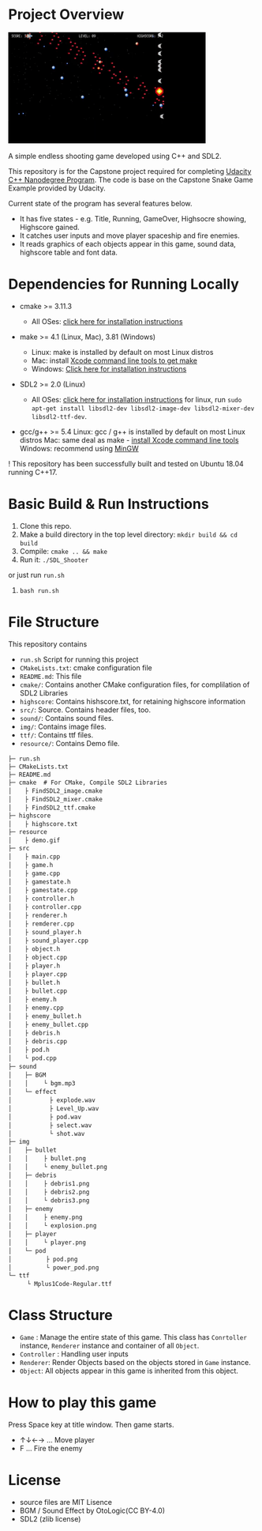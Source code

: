
# Project Overview
<img src="resource/demo.gif" width="400">

A simple endless shooting game developed using C++ and SDL2.

This repository is for the Capstone project required for completing [Udacity C++ Nanodegree Program](https://www.udacity.com/course/c-plus-plus-nanodegree--nd213). The code is base on the Capstone Snake Game Example provided by Udacity.

Current state of the program has several features below.

- It has five states - e.g. Title, Running, GameOver, Highsocre showing, Highscore gained.
- It catches user inputs and move player spaceship and fire enemies.
- It reads graphics of each objects appear in this game, sound data, highscore table and font data.

# Dependencies for Running Locally 

- cmake >= 3.11.3
  - All OSes: [click here for installation instructions](https://cmake.org/install/)

- make >= 4.1 (Linux, Mac), 3.81 (Windows)
  - Linux: make is installed by default on most Linux distros
  - Mac: install [Xcode command line tools to get make](https://developer.apple.com/xcode/features/)
  - Windows: [Click here for installation instructions](http://gnuwin32.sourceforge.net/packages/make.htm)

- SDL2 >= 2.0 (Linux)
  - All OSes: [click here for installation instructions](https://wiki.libsdl.org/Installation)
    for linux, run `sudo apt-get install libsdl2-dev libsdl2-image-dev libsdl2-mixer-dev libsdl2-ttf-dev`.

- gcc/g++ >= 5.4
    Linux: gcc / g++ is installed by default on most Linux distros
    Mac: same deal as make - [install Xcode command line tools](https://developer.apple.com/xcode/features/)
    Windows: recommend using [MinGW](https://www.mingw-w64.org/)

! This repository has been successfully built and tested on Ubuntu 18.04 running C++17.

# Basic Build & Run Instructions

1. Clone this repo.
2. Make a build directory in the top level directory: `mkdir build && cd build`
3. Compile: `cmake .. && make`
4. Run it: `./SDL_Shooter`

or just run `run.sh`

1. `bash run.sh`


# File Structure

This repository contains

- `run.sh` Script for running this project
- `CMakeLists.txt`: cmake configuration file
- `README.md`: This file
- `cmake/`: Contains another CMake configuration files, for complilation of SDL2 Libraries
- `highscore`: Contains hishscore.txt, for retaining highscore information
- `src/`: Source. Contains header files, too.
- `sound/`: Contains sound files.
- `img/`: Contains image files.
- `ttf/`: Contains ttf files.
- `resource/`: Contains Demo file.

```
├─ run.sh
├─ CMakeLists.txt
├─ README.md
├─ cmake  # For CMake, Compile SDL2 Libraries
│　  ├ FindSDL2_image.cmake
│　  ├ FindSDL2_mixer.cmake
│　  ├ FindSDL2_ttf.cmake
├─ highscore
│　  ├ highscore.txt
├─ resource
│　  ├ demo.gif
├─ src
│　  ├ main.cpp
│　  ├ game.h
│　  ├ game.cpp
│　  ├ gamestate.h
│　  ├ gamestate.cpp
│　  ├ controller.h
│　  ├ controller.cpp
│　  ├ renderer.h
│　  ├ remderer.cpp
│　  ├ sound_player.h
│　  ├ sound_player.cpp
│　  ├ object.h
│　  ├ object.cpp
│　  ├ player.h
│　  ├ player.cpp
│　  ├ bullet.h
│　  ├ bullet.cpp
│　  ├ enemy.h
│　  ├ enemy.cpp
│　  ├ enemy_bullet.h
│　  ├ enemy_bullet.cpp
│　  ├ debris.h
│　  ├ debris.cpp
│　  ├ pod.h
│　  └ pod.cpp
├─ sound　   
│　  ├─ BGM
│　  │　　 └ bgm.mp3
│　  └─ effect
│　  　 　　 ├ explode.wav
│　  　 　　 ├ Level_Up.wav
│　  　 　　 ├ pod.wav
│　  　 　　 ├ select.wav
│　  　 　　 └ shot.wav
├─ img
│　  ├─ bullet
│　  │　　 ├ bullet.png
│　  │　　 └ enemy_bullet.png
│　  ├─ debris
│　  │　　 ├ debris1.png
│　  │　　 ├ debris2.png
│　  │　　 └ debris3.png
│　  ├─ enemy
│　  │　　 ├ enemy.png
│　  │　　 └ explosion.png
│　  ├─ player
│　  │　　 └ player.png
│　  └─ pod
│　  　　　 ├ pod.png
│　  　　　 └ power_pod.png
└─ ttf 
　　  └ Mplus1Code-Regular.ttf
```

# Class Structure

- `Game` : Manage the entire state of this game. This class has `Conrtoller` instance, `Renderer` instance and container of all `Object`.
- `Controller` : Handling user inputs
- `Renderer`: Render Objects based on the objects stored in `Game` instance.
- `Object`: All objects appear in this game is inherited from this object.

# How to play this game

Press Space key at title window. Then game starts.

- ↑↓←→ … Move player
- F … Fire the enemy

# License

- source files are MIT Lisence
- BGM / Sound Effect by OtoLogic(CC BY-4.0)
- SDL2 (zlib license)



